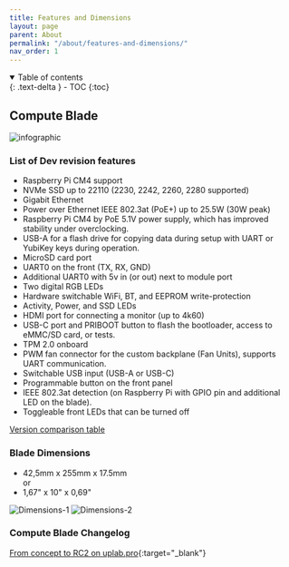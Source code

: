```yaml
---
title: Features and Dimensions
layout: page
parent: About
permalink: "/about/features-and-dimensions/"
nav_order: 1
---
```


<details open markdown="block">
  <summary>
    Table of contents
  </summary>
  {: .text-delta }
- TOC
{:toc}
</details>

## Compute Blade

![infographic](/assets/images/infographic.jpg)

### List of Dev revision features

* Raspberry Pi CM4 support
* NVMe SSD up to 22110 (2230, 2242, 2260, 2280 supported)
* Gigabit Ethernet
* Power over Ethernet IEEE 802.3at (PoE+) up to 25.5W (30W peak)
* Raspberry Pi CM4 by PoE 5.1V power supply, which has improved stability under overclocking.
* USB-A for a flash drive for copying data during setup with UART or YubiKey keys during operation.
* MicroSD card port
* UART0 on the front (TX, RX, GND)
* Additional UART0 with 5v in (or out) next to module port
* Two digital RGB LEDs
* Hardware switchable WiFi, BT, and EEPROM write-protection
* Activity, Power, and SSD LEDs
* HDMI port for connecting a monitor (up to 4k60)
* USB-C port and PRIBOOT button to flash the bootloader, access to eMMC/SD card, or tests.
* TPM 2.0 onboard
* PWM fan connector for the custom backplane (Fan Units), supports UART communication.
* Switchable USB input (USB-A or USB-C)
* Programmable button on the front panel
* IEEE 802.3at detection (on Raspberry Pi with GPIO pin and additional LED on the blade).
* Toggleable front LEDs that can be turned off

[Version comparison table](/#comparison)

### Blade Dimensions

* 42,5mm x 255mm x 17.5mm
<br />or
* 1,67" x 10" x 0,69"

![Dimensions-1](/assets/images/about-1.jpg)
![Dimensions-2](/assets/images/about-2.jpg)


### Compute Blade Changelog

[From concept to RC2 on uplab.pro](https://uplab.pro/2022/03/compute-blade-changelog/){:target="_blank"}
